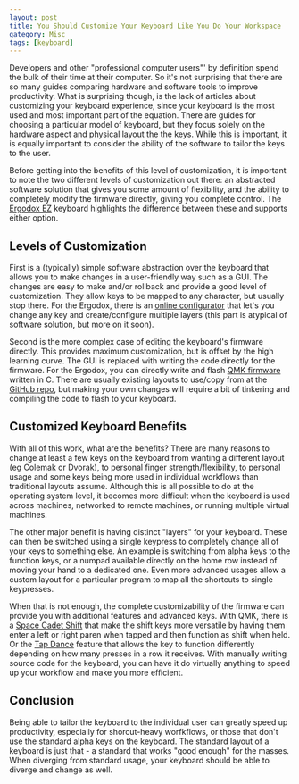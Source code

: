 ```yaml
---
layout: post
title: You Should Customize Your Keyboard Like You Do Your Workspace
gategory: Misc
tags: [keyboard]
---
```


Developers and other "professional computer users"' by definition spend the bulk of their time at their computer. So it's not surprising that there are so many guides comparing hardware and software tools to improve productivity. What is surprising though, is the lack of articles about customizing your keyboard experience, since your keyboard is the most used and most important part of the equation. There are guides for choosing a particular model of keyboard, but they focus solely on the hardware aspect and physical layout the the keys. While this is important, it is equally important to consider the ability of the software to tailor the keys to the user. 

Before getting into the benefits of this level of customization, it is important to note the two different levels of customization out there: an abstracted software solution that gives you some amount of flexibility, and the ability to completely modify the firmware directly, giving you complete control. The [Ergodox EZ](https://ergodox-ez.com/) keyboard highlights the difference between these and supports either option.

## Levels of Customization
First is a (typically) simple software abstraction over the keyboard that allows you to make changes in a user-friendly way such as a GUI. The changes are easy to make and/or rollback and provide a good level of customization. They allow keys to be mapped to any character, but usually stop there. For the Ergodox, there is an [online configurator](https://configure.ergodox-ez.com/keyboard_layouts/new) that let's you change any key and create/configure multiple layers (this part is atypical of software solution, but more on it soon).

Second is the more complex case of editing the keyboard's firmware directly. This provides maximum customization, but is offset by the high learning curve. The GUI is replaced with writing the code directly for the firmware. For the Ergodox, you can directly write and flash [QMK firmware](https://qmk.fm/) written in C. There are usually existing layouts to use/copy from at the [GitHub repo](https://github.com/qmk/qmk_firmware), but making your own changes will require a bit of tinkering and compiling the code to flash to your keyboard. 

## Customized Keyboard Benefits
With all of this work, what are the benefits? There are many reasons to change at least a few keys on the keyboard from wanting a different layout (eg Colemak or Dvorak), to personal finger strength/flexibility, to personal usage and some keys being more used in individual workflows than traditional layouts assume. Although this is all possible to do at the operating system level, it becomes more difficult when the keyboard is used across machines, networked to remote machines, or running multiple virtual machines. 

The other major benefit is having distinct "layers" for your keyboard. These can then be switched using a single keypress to completely change all of your keys to something else. An example is switching from alpha keys to the function keys, or a numpad available directly on the home row instead of moving your hand to a dedicated one. Even more advanced usages allow a custom layout for a particular program to map all the shortcuts to single keypresses.

When that is not enough, the complete customizability of the firmware can provide you with additional features and advanced keys. With QMK, there is a [Space Cadet Shift](https://docs.qmk.fm/feature_space_cadet.html) that make the shift keys more versatile by having them enter a left or right paren when tapped and then function as shift when held. Or the [Tap Dance](https://docs.qmk.fm/feature_tap_dance.html) feature that allows the key to function differently depending on how many presses in a row it receives. With manually writing source code for the keyboard, you can have it do virtually anything to speed up your workflow and make you more efficient.

## Conclusion
Being able to tailor the keyboard to the individual user can greatly speed up productivity, especially for shorcut-heavy worfkflows, or those that don't use the standard alpha keys on the keyboard. The standard layout of a keyboard is just that - a standard that works "good enough" for the masses. When diverging from standard usage, your keyboard should be able to diverge and change as well.
